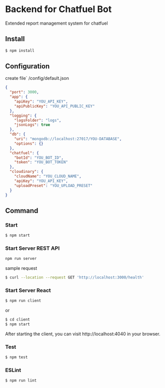 # Backend for Chatfuel Bot
Extended report management system for chatfuel

## Install 

```bash
$ npm install
```

## Configuration
create file` /config/default.json
```json
{
  "port": 3000,
  "app": {
    "apiKey": "YOU_API_KEY",
    "apiPublicKey": "YOU_API_PUBLIC_KEY"
  },
  "logging": {
    "logsFolder": "logs",
    "jsonLogs": true
  },
  "db": {
    "uri": "mongodb://localhost:27017/YOU-DATABASE",
    "options": {}
  },
  "chatfuel": {
    "botId": "YOU_BOT_ID",
    "token": "YOU_BOT_TOKEN"
  },
  "cloudinary": {
    "cloudName": "YOU_CLOUD_NAME",
    "apiKey": "YOU_API_KEY",
    "uploadPreset": "YOU_UPLOAD_PRESET"
  }
}
```

## Command

### Start

```bash
$ npm start
```

### Start Server REST API

```bash
npm run server
```

sample request
```bash
$ curl --location --request GET 'http://localhost:3000/health'
```

### Start Server React

```bash
$ npm run client
```
or
```bash
$ cd client
$ npm start
```

After starting the client, you can visit http://localhost:4040 in your browser.

### Test

```bash
$ npm test
```

### ESLint

```bash
$ npm run lint
```
